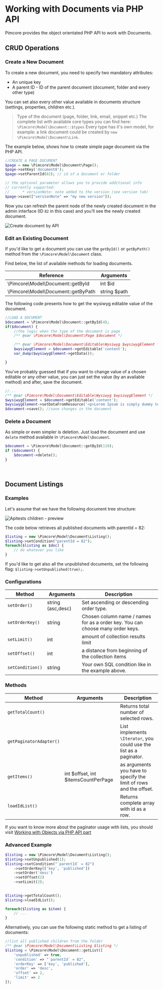 # Working with Documents via PHP API

Pimcore provides the object orientated PHP API to work with Documents.

## CRUD Operations

### Create a New Document
To create a new document, you need to specify two mandatory attributes:
* An unique key
* A parent ID - ID of the parent document (document, folder and every other type)
 
You can set also every other value available in documents structure (settings, properties, children etc.).

> Type of the document (page, folder, link, email, snippet etc.) The complete list with available core types you can find here: `\Pimcore\Model\Document::$types`
> Every type has it's own model, for example: a link document could be created by `new \Pimcore\Model\Document\Link`.

The example below, shows how to create simple page document via the PHP API. 

```php
//CREATE A PAGE DOCUMENT
$page = new \Pimcore\Model\Document\Page();
$page->setKey('document8');
$page->setParentId(82); // id of a document or folder

// the optional parameter allows you to provide additional info
// currently supported:
//      * versionNote: note added to the version (see version tab)
$page->save(["versionNote" => "my new version"]);
```

Now you can refresh the parent node of the newly created document in the admin interface (ID `82` in this case) and you'll 
see the newly created document. 

![Create document by API](../img/documents_api_create.png)

### Edit an Existing Document

If you'd like to get a document you can use the `getById()` or `getByPath()` method from the `\Pimcore\Model\Document` class.

Find below, the list of available methods for loading documents.

| Reference                          | Arguments    | 
|------------------------------------|--------------|
| \Pimcore\Model\Document::getById   | int $id      |
| \Pimcore\Model\Document::getByPath | string $path |

The following code presents how to get the wysiwyg editable value of the document.

```php
//LOAD A DOCUMENT
$document = \Pimcore\Model\Document::getById(4);
if($document) {
    //the logic when the type of the document is page
    /** @var \Pimcore\Model\Document\Page $document */

    /** @var \Pimcore\Model\Document\Editable\Wysiwyg $wysiwygElement */
    $wysiwygElement = $document->getEditable('content');
    var_dump($wysiwygElement->getData());

}
```

You've probably guessed that if you want to change value of a chosen editable or any other value, you can just set the value (by an available method) and after, save the document.

```php
//...
/** @var \Pimcore\Model\Document\Editable\Wysiwyg $wysiwygElement */
$wysiwygElement = $document->getEditable('content');
$wysiwygElement->setDataFromResource('<p>Lorem Ipsum is simply dummy text of the printing and typesetting.</p>');
$document->save(); //save changes in the document
```

### Delete a Document

As simple or even simpler is deletion. 
Just load the document and use `delete` method available in `\Pimcore\Model\Document`.

```php
$document = \Pimcore\Model\Document::getById(110);
if ($document) {
    $document->delete();
}
```

<a name="documentsListing">&nbsp;</a>

## Document Listings

### Examples

Let's assume that we have the following document tree structure: 

![Apitests children - preview](../img/documents_apitests_children_preview.png)

The code below retrieves all published documents with parentId = 82: 

```php
$listing = new \Pimcore\Model\Document\Listing(); 
$listing->setCondition("parentId = 82");
foreach($listing as $doc) {
    // do whatever you like
}
```

If you'd like to get also all the unpublished documents, set the following flag: `$listing->setUnpublished(true);`. 

### Configurations

| Method           | Arguments           | Description                                                                       |
|------------------|---------------------|-----------------------------------------------------------------------------------|
| `setOrder()`     | string (asc,desc)   | Set ascending or descending order type.                                           |
| `setOrderKey()`  | string              | Chosen column name / names for as a order key. You can choose many order keys.    |
| `setLimit()`     | int                 | amount of collection results limit                                                |
| `setOffset()`    | int                 | a distance from beginning of the collection items                                 |
| `setCondition()` | string              | Your own SQL condition like in the example above.                                 |


### Methods

| Method                  | Arguments                           | Description                                                                                 |
|-------------------------|-------------------------------------|---------------------------------------------------------------------------------------------|
| `getTotalCount()`       |                                     | Returns total number of selected rows.                                                      |
| `getPaginatorAdapter()` |                                     | List implements `\Iterator`, you could use the list as a paginator. |
| `getItems()`            | int $offset, int $itemsCountPerPage | as arguments you have to specify the limit of rows and the offset.                          |
| `loadIdList()`          |                                     | Returns complete array with id as a row.                                                    |

If you want to know more about the paginator usage with lists, you should visit [Working with Objects via PHP API part](../05_Objects/03_Working_with_PHP_API.md#zendPaginatorListing)


### Advanced Example


```php
$listing = new \Pimcore\Model\Document\Listing();
$listing->setUnpublished(1);
$listing->setCondition("`parentId` = 82")
    ->setOrderKey(['key', 'published'])
    ->setOrder('desc')
    ->setOffset(2)
    ->setLimit(2);
    
    
$listing->getTotalCount(); 
$listing->loadIdList(); 

foreach($listing as $item) {
    // ...
}
```

Alternatively, you can use the following static method to get a listing of documents: 

```php
//list all published children from the folder
/** @var \Pimcore\Model\Document\Listing $listing */
$listing = \Pimcore\Model\Document::getList([
    'unpublished' => true,
    'condition' => "`parentId` = 82",
    'orderKey' => ['key', 'published'],
    'order' => 'desc',
    'offset' => 2,
    'limit' => 2
]);
```



